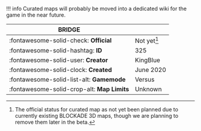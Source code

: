 !!! info
	Curated maps will probably be moved into a dedicated wiki for the game in the near future.

| **BRIDGE**      								|               |
|-----------------------------------------------|---------------|
| :fontawesome-solid-check: **Official**		| Not yet[^1]	|
| :fontawesome-solid-hashtag: **ID**			| 325 			|
| :fontawesome-solid-user: **Creator** 			| KingBlue	 	|
| :fontawesome-solid-clock: **Created** 		| June 2020 	|
| :fontawesome-solid-list-alt: **Gamemode**  	| Versus 		|
| :fontawesome-solid-crop-alt: **Map Limits**	| Unknown 		|


[^1]: The official status for curated map as not yet been planned due to currently existing BLOCKADE 3D maps, though we are planning to remove them later in the beta.	